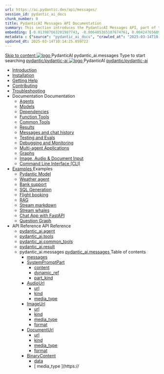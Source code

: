 ```yaml
---
url: https://ai.pydantic.dev/api/messages/
session_id: pydantic_ai_docs
chunk_number: 0
title: PydanticAI Messages API Documentation
summary: This section introduces the PydanticAI Messages API, part of the broader PydanticAI documentation which includes various components like installation, agents, models, and troubleshooting.
embedding: [-0.013987663201987743, -0.006405365187674761, 0.004247656092047691, 0.006951034069061279, -6.101993130869232e-05, 0.002612433163449168, -0.025892512872815132, 0.01173365954309702, 0.012247229926288128, 0.0077962856739759445, -0.014936341904103756, -0.07247050106525421, -0.02271122857928276, -0.024152079597115517, -0.0033292921725660563, -0.0028781346045434475, -0.02339598909020424, 0.016206001862883568, 0.024922434240579605, 0.036606162786483765, 0.059345923364162445, -0.00968651007860899, -0.005988089367747307, 0.023652775213122368, 0.011255753226578236, -0.009130142629146576, -0.0014141021529212594, 0.03532223775982857, 0.014294378459453583, -0.03589287027716637, 0.020257502794265747, -0.02620636112987995, -0.02703377977013588, -0.007625095546245575, 0.0002418506919639185, 0.02262563444674015, -0.012468350119888783, 0.007996007800102234, 0.0019027073867619038, -0.007061594165861607, 0.010242878459393978, -0.05024431273341179, 0.048190031200647354, -0.006255574058741331, -0.08336961269378662, 0.010506796650588512, -0.005100040230900049, 0.020999327301979065, 0.020956529304385185, 0.0033703064545989037, -0.07304114103317261, 0.020614149048924446, -0.020371628925204277, 0.021584227681159973, -0.008345521055161953, -0.002981562167406082, -0.04125683009624481, 0.021170517429709435, -0.004561504814773798, -0.05252685025334358, 0.02652020938694477, -0.013923467136919498, -0.008937553502619267, 0.05095760524272919, -0.044052936136722565, -0.018331613391637802, -0.052070342004299164, 0.021184783428907394, -0.0451086089015007, -0.029244987294077873, 0.05657834932208061, 0.04114270210266113, -0.04630694165825844, -0.059345923364162445, -0.008958951570093632, -0.02700524963438511, 0.014593961648643017, 0.06653591245412827, -0.012197298929095268, -0.07269875705242157, 0.005706338677555323, 0.03757624328136444, -0.025849714875221252, -0.01150540541857481, -0.03109954670071602, -0.006494526751339436, -0.021355973556637764, 0.014308644458651543, 0.0033239424228668213, -0.029815619811415672, -0.04148508235812187, 0.013966264203190804, -0.0231249388307333, -0.00677271094173193, 0.06425337493419647, -0.006102215964347124, -0.01855986751616001, 0.010770714841783047, -0.006523058749735355, 0.01843147538602352, 0.040058497339487076, -0.05703485757112503, -0.08633691072463989, 0.03520810976624489, 0.028973935171961784, -0.026149297133088112, 0.033068232238292694, -0.02637755125761032, -0.02717643976211548, -0.005249831825494766, -0.08987483382225037, -0.00752523448318243, -0.016691042110323906, 0.020614149048924446, -0.048475347459316254, 0.004714862443506718, 0.0045900363475084305, -0.007974608801305294, 0.011312817223370075, -0.032126687467098236, -0.06505226343870163, -0.01505046896636486, 0.03112807869911194, 0.008830559439957142, 0.015977749601006508, -0.017832309007644653, -0.0032098155934363604, -0.040144093334674835, -0.06813368946313858, -0.020371628925204277, 0.03455188125371933, 0.007154322229325771, 0.020485756918787956, -0.029173657298088074, -0.0026427481789141893, -0.006177111994475126, -0.011434076353907585, -0.014486967585980892, -0.04268341511487961, 0.0370912030339241, 0.04605015367269516, -0.02649167738854885, -0.005884661804884672, 0.0393737368285656, -0.03127073869109154, -0.0041727605275809765, -0.06881844997406006, -0.017518460750579834, -0.04125683009624481, -0.0156781654804945, 0.035693150013685226, 0.02353864721953869, -0.032839979976415634, -0.020671213045716286, -0.02633475326001644, 0.02283962070941925, 0.03517957776784897, 0.020813871175050735, -0.003652056911960244, -0.04091444984078407, -0.015963483601808548, 0.0305003821849823, -0.032526131719350815, -0.00936552882194519, -0.029273519292473793, -0.01557830534875393, 0.0030404087156057358, -0.014223049394786358, -0.050814948976039886, -0.06254147738218307, -0.025179220363497734, -0.011284285224974155, -0.01505046896636486, -0.011105962097644806, 0.005117872729897499, -0.028389036655426025, -0.003987304400652647, -0.04288313537836075, -0.03432362899184227, -0.024451661854982376, 0.008530976250767708, 0.00937266182154417, -0.04964514821767807, -0.0465351939201355, 0.01335996575653553, -0.017147548496723175, -0.010513929650187492, 0.0150362029671669, -0.017161814495921135, 0.04151361435651779, 0.023667041212320328, 0.017875107005238533, 0.05617890506982803, 0.024309003725647926, 0.02282535471022129, -0.03754771128296852, 0.0615713968873024, -0.024522991850972176, 0.01878812164068222, -0.0001545838313177228, 7.757054117973894e-05, 0.011105962097644806, 0.04279754310846329, 0.013873536139726639, -0.020286034792661667, -0.04662078991532326, 0.016091875731945038, 0.024922434240579605, -0.04100004583597183, -0.005207034293562174, 0.051556773483753204, -0.059060607105493546, 0.02737616002559662, -0.01865972764790058, -0.0372338593006134, 0.008623704314231873, -0.0826277881860733, 0.0026891122106462717, -0.027989592403173447, 0.0197581984102726, -0.01519312709569931, 0.0542672835290432, 0.043853215873241425, 0.0011929814936593175, -0.018331613391637802, 0.013623883947730064, 0.03058597631752491, -0.048218563199043274, -0.0032365641091018915, 0.013081781566143036, 0.0307856984436512, 0.022040734067559242, -0.012732268311083317, -0.014936341904103756, 0.02676272951066494, -0.03843219205737114, 0.012832129374146461, 0.008031671866774559, 0.02262563444674015, -0.003086772747337818, 0.005645709112286568, -0.0007957667694427073, 0.018360145390033722, 0.03740505129098892, -0.006237741559743881, 0.010414068587124348, -0.01502193696796894, -0.054894980043172836, 0.031926967203617096, 0.054894980043172836, 0.07834803313016891, -0.027918262407183647, 0.012375622056424618, -0.017661118879914284, 0.014037593267858028, -0.025336144492030144, -0.03021506406366825, 0.012004710733890533, -0.02643461525440216, 0.02279682457447052, -0.0030421919655054808, 0.032155219465494156, -0.022154860198497772, -0.013302902691066265, 0.0094867879524827, -0.021256111562252045, -0.024309003725647926, 0.032469067722558975, -0.04085738584399223, -0.056121841073036194, 0.012040374800562859, 0.016619712114334106, 0.0688755065202713, -0.00020117074018344283, -0.05672100931406021, 0.006687115877866745, 0.004433112218976021, 0.013502624817192554, 0.01323870662599802, 0.021270377561450005, -0.02226898819208145, 0.008901888504624367, 0.028360504657030106, 0.01340276375412941, -0.016106141731142998, 0.020899465307593346, 0.036577630788087845, -0.016905028373003006, -0.005627876613289118, -0.0186882596462965, 0.01122008915990591, -0.007575165014714003, 0.0368058867752552, -0.06653591245412827, 0.01150540541857481, 0.008645103313028812, 0.06990265101194382, -0.0023092839401215315, 0.036320846527814865, -0.0036877214442938566, 0.05024431273341179, -0.020557085052132607, -0.006851173005998135, -0.012218697927892208, 0.005128572229295969, 0.03155605494976044, -0.009415458887815475, -0.02242591232061386, 0.058832354843616486, -0.04245516285300255, 0.01139127928763628, 0.023738369345664978, -0.027903996407985687, -0.054952044039964676, -0.04479476064443588, -0.03734798729419708, 0.05766255408525467, -0.023738369345664978, 0.036349378526210785, -0.021769681945443153, -0.044595036655664444, -0.011262886226177216, 0.039972905069589615, -0.005128572229295969, -0.05506616830825806, -0.004907451570034027, 0.004104997497051954, 0.003033275716006756, -0.024408863857388496, -0.028289174661040306, 0.02289668470621109, -0.02311067283153534, 0.005635009612888098, 0.03012946993112564, -0.006972432602196932, -0.01961554028093815, -0.032269347459077835, 0.007746355142444372, -0.05789080634713173, 0.03475160524249077, -0.03395271673798561, -0.044281188398599625, -0.03831806406378746, 0.003741218475624919, -0.03001534193754196, -0.01884518377482891, -0.010606657713651657, 0.04068619757890701, -0.005777668207883835, 0.0031545355450361967, -0.014608227647840977, -0.006965300068259239, 0.02326759696006775, 0.03517957776784897, -0.02720496989786625, -0.024009421467781067, -0.0037768830079585314, -0.01303898449987173, -0.043425239622592926, 0.029102329164743423, -0.055722400546073914, -0.01941581815481186, 0.009030281566083431, -0.010977569036185741, -0.010221479460597038, 0.024694181978702545, -0.03449481725692749, -0.051670897752046585, 0.018246019259095192, -0.005274796858429909, 0.017832309007644653, -0.01952994428575039, -0.016477053984999657, -0.021141985431313515, -0.02262563444674015, -0.036206718534231186, -0.031185142695903778, 0.012040374800562859, -0.016077609732747078, 0.03831806406378746, 0.021398771554231644, 0.0020917297806590796, -0.0018144374480471015, 0.017390068620443344, 0.03452334925532341, 0.0076536270789802074, -0.008894755505025387, 0.008652236312627792, -8.314313890878111e-05, 0.06305504590272903, 0.06585115194320679, -0.0270623117685318, -0.0375191792845726, 0.006622919347137213, 0.01900210790336132, 0.03563608601689339, -0.04068619757890701, 0.013459826819598675, 0.044338252395391464, 0.0040265354327857494, 0.011091696098446846, 0.009929029271006584, -0.004964514635503292, -0.0008055745856836438, -0.020628415048122406, 0.03121367283165455, 0.05720604583621025, 0.016348659992218018, 0.007625095546245575, -0.010093087330460548, 0.052070342004299164, -0.006312637589871883, 0.015278722159564495, -0.01971540041267872, 0.0013392063556239009, -0.04179893061518669, 0.01970113441348076, 0.03295410796999931, 0.023595711216330528, 0.01957274228334427, -0.0020703310146927834, -0.055551208555698395, -0.039316676557064056, 0.00956525094807148, -0.05757695809006691, 0.040486473590135574, 0.07292701303958893, -0.03917401656508446, 0.024722713977098465, -0.05349692702293396, -0.019972186535596848, 0.02649167738854885, 0.04508007690310478, -0.003976604901254177, 0.025521600618958473, -0.032925575971603394, -0.016619712114334106, 0.036463506519794464, -0.012211564928293228, 0.027504554018378258, 0.03147045895457268, -0.03800421580672264, -0.03027212806046009, 0.03395271673798561, -0.01843147538602352, -0.003159885061904788, 0.020114844664931297, -0.0012518280418589711, 0.015478444285690784, -0.04981634020805359, 0.010613790713250637, -0.016377191990613937, -0.025535866618156433, -0.00021510221995413303, -0.03512251749634743, -0.047562334686517715, 0.06448163092136383, -3.257182834204286e-05, 0.04713435843586922, -0.008224260993301868, 0.04105710983276367, 0.016320129856467247, -0.025250550359487534, 0.016477053984999657, -0.03329648822546005, -0.03489426150918007, -0.0040122694335877895, -0.010150150395929813, -0.004090731497853994, 0.008259925059974194, 0.022026468068361282, -0.008081602863967419, -0.002615999663248658, -0.01338136475533247, -0.02329612895846367, -0.036691758781671524, 0.03032919019460678, 0.011255753226578236, -0.016790902242064476, 0.02275402657687664, 0.032098155468702316, -0.021027859300374985, -0.014501233585178852, -0.010171549394726753, -0.015435646288096905, 0.07218518853187561, -0.005784801207482815, -0.04065766558051109, 0.010535327717661858, -0.003873177571222186, -0.03175577521324158, 0.0010467565152794123, 0.03321089223027229, -0.018246019259095192, 0.000266815914073959, 0.00933699682354927, -0.036948543041944504, -0.007054461631923914, 0.009230002760887146, -0.0157494954764843, -0.0004752310342155397, -0.01354542188346386, 0.006530191749334335, 0.014551164582371712, 0.031898435205221176, -0.017104750499129295, 0.010435467585921288, -0.01333856675773859, -0.01955847628414631, 0.0368058867752552, -0.028588756918907166, 0.0016699957195669413, -0.014807949773967266, 0.03846072405576706, 0.014865012839436531, 0.03030066005885601, 0.02256857044994831, 0.036891479045152664, -0.01592068560421467, 0.007938943803310394, 0.032754383981227875, -0.04214131087064743, 0.01155533641576767, -0.00973644107580185, 0.005207034293562174, -0.028645820915699005, -0.03423803299665451, -0.04944542795419693, -0.012211564928293228, -0.011284285224974155, 0.029730025678873062, -0.0016967442352324724, 0.029587367549538612, -0.017532726749777794, -0.05375371128320694, 0.0011983311269432306, 0.005709905177354813, 0.0008546134340576828, -0.03055744431912899, -0.023866761475801468, -0.004087164998054504, 0.001529120490886271, -0.028289174661040306, 0.004843255039304495, 0.00786761473864317, 0.020357364788651466, -0.0014943474670872092, 0.028403302654623985, -0.0024180610198527575, 0.014337176457047462, 0.0753236711025238, -0.02226898819208145, 0.04102857783436775, -0.016833700239658356, 0.02654874138534069, 0.01958700828254223, -0.01318164262920618, -0.021484365686774254, 0.029330581426620483, 0.016248799860477448, 0.008081602863967419, -0.03398124873638153, 0.026149297133088112, 0.03797568380832672, -0.021641289815306664, 0.03343914449214935, 0.047704994678497314, -0.0007650060579180717, -0.04119976609945297, -0.006918936036527157, 0.025607196614146233, -0.014194518327713013, -0.017875107005238533, -0.006373267155140638, -0.013245838694274426, -0.0028032390400767326, -0.008209994994103909, -0.012996186502277851, -0.03372446447610855, -0.004308285657316446, -0.020000718533992767, -0.03395271673798561, 0.0030029609333723783, 0.0150362029671669, -0.028902607038617134, 0.020528554916381836, 0.005806199740618467, -0.0067156474106013775, 0.021741151809692383, 0.0068654390051960945, 0.024037951603531837, -0.012739401310682297, 0.00460430234670639, -0.03298263996839523, -0.016890762373805046, 0.0002476461813785136, 0.03438069298863411, -0.012318558990955353, -0.04576483741402626, 0.01958700828254223, 0.007789152674376965, -0.036263782531023026, -0.040828853845596313, 0.03486572951078415, -0.0016040161717683077, 0.019658338278532028, -0.01149827241897583, 0.003397054970264435, -0.010585258714854717, -0.005442420486360788, -0.005763402208685875, 0.006965300068259239, -0.000507329183164984, -0.0393737368285656, -0.007732089143246412, 0.03506545349955559, -0.04197012260556221, 0.01851706951856613, 0.05866116285324097, -0.033153828233480453, -0.0057277376763522625, 0.0008983025909401476, 0.011897716671228409, 0.007375442888587713, -0.006348302122205496, 0.006740612909197807, -0.008909021504223347, -0.06739186495542526, -0.012425553053617477, 0.003965905401855707, -0.003659189911559224, 0.043995872139930725, 0.05261244624853134, 0.017047686502337456, -0.008017405867576599, 0.03055744431912899, 0.006416064687073231, -0.03155605494976044, 0.006423197686672211, -0.032240815460681915, 0.006943901069462299, 0.043967340141534805, 0.018203221261501312, -0.028545960783958435, 0.023895293474197388, -0.03155605494976044, -0.016748104244470596, -0.006630052346736193, 0.007268449291586876, -0.011954779736697674, -0.0007097258931025863, -0.00566710764542222, 0.03589287027716637, 0.006726346909999847, 0.016391457989811897, -0.015136064030230045, -0.016876496374607086, -0.006041586399078369, -0.028902607038617134, 0.009964694269001484, -0.046107217669487, 0.025421740487217903, 0.02663433738052845, -0.014437037520110607, -0.013902068138122559, 0.025906778872013092, 0.028117984533309937, 0.02358144521713257, -0.007111524697393179, 0.028203580528497696, -0.007204252760857344, 0.02339598909020424, 0.047647930681705475, 0.021298909559845924, 0.0032365641091018915, -0.021498631685972214, 0.0307856984436512, -0.05030137673020363, -0.0020114844664931297, 0.016291597858071327, -0.02624915912747383, -0.0028852676041424274, -0.0817718356847763, 0.017047686502337456, 0.07520954310894012, -0.032297879457473755, 0.032754383981227875, 0.006544457282871008, 0.006704948376864195, 0.050814948976039886, -0.002509005833417177, -0.04319698363542557, 0.005774101708084345, -0.004137095529586077, 0.003958772402256727, 0.029530303552746773, -0.004311852157115936, 0.024622851982712746, 0.0013293985975906253, -0.09118729829788208, -0.03789009153842926, -0.0070722936652600765, -0.02671993151307106, -0.000789971265476197, -0.017575522884726524, -0.017019156366586685, -0.0013347483472898602, 0.00966511107981205, 0.03848925605416298, -0.017190346494317055, -0.028032390400767326, -0.001934805535711348, -0.023881027474999428, 0.024893904104828835, -0.002822854556143284, -0.001246478408575058, 0.0006780735566280782, 0.007232784293591976, 0.002735476242378354, -0.01955847628414631, -0.016648244112730026, 0.004133529029786587, -0.01586362160742283, 0.00954385194927454, 0.004700596444308758, -0.0383751280605793, -0.024608585983514786, 0.020286034792661667, -0.020585617050528526, 0.010998968034982681, 0.0034273697528988123, 0.004861087538301945, -0.003965905401855707, -0.002462641801685095, -0.01121295616030693, -0.013445560820400715, -0.06756304949522018, 0.03517957776784897, -0.013759410008788109, 0.007603696547448635, -0.00969364307820797, -0.02643461525440216, 0.018231753259897232, -0.025835448876023293, -0.020129110664129257, -0.03583580628037453, -0.007938943803310394, 0.02358144521713257, -0.040201157331466675, -0.004807590506970882, -0.012981920503079891, 0.012703737244009972, -0.008680768311023712, -0.03734798729419708, 0.014165986329317093, 0.0016851532272994518, 0.0025446705985814333, 0.004654232412576675, -0.006380400154739618, 0.011056032031774521, 0.009964694269001484, 0.017347270622849464, -0.032925575971603394, 0.032526131719350815, 0.005781234707683325, -0.024622851982712746, 0.020300300791859627, -0.00985770020633936, -0.02995827980339527, -0.010492530651390553, -0.021655555814504623, 0.006665716879069805, 0.012889193370938301, 0.007354044355452061, 0.04587896540760994, -0.03777596354484558, -0.00043287931475788355, -0.029088063165545464, 0.010435467585921288, -0.009950428269803524, -0.01938728615641594, -0.011248620226979256, -0.016377191990613937, -0.017432864755392075, 0.009822036139667034, -0.005057242698967457, -0.01885944977402687, -0.032497599720954895, -0.03797568380832672, -0.03420950099825859, -0.04941689595580101, 0.006387533154338598, 0.024622851982712746, -0.023952357470989227, 0.004565071314573288, -0.020000718533992767, 0.009443990886211395, -0.09518173336982727, -0.0022129896096885204, 0.0230536088347435, -0.01984379254281521, 0.04590749740600586, -0.020828137174248695, 0.0008974109659902751, 0.03509398549795151, 0.0027640080079436302, -0.040828853845596313, 0.03024359606206417, 0.001775206415913999, -0.013103180564939976, -0.018231753259897232, 0.03814687579870224, -0.01502193696796894, 0.051414113491773605, -0.0095224529504776, 0.03686295077204704, -0.014865012839436531, -0.008523843251168728, 0.008466780185699463, -0.010713650844991207, 0.044652100652456284, -0.028888341039419174, -0.00751096848398447, -0.011997577734291553, 0.03703413903713226, 0.03540783375501633, -0.011605266481637955, -0.01910196989774704, -0.02259710244834423, -0.020856669172644615, 0.020200438797473907, -0.016177469864487648, 0.03161311894655228, -0.008431116119027138, 0.016263065859675407, 0.005610044579952955, -0.020442958921194077, 0.028574492782354355, -0.01577802747488022, 0.015621102415025234, 0.010043156333267689, 0.005906060803681612, 0.00491815060377121, -7.222084968816489e-05, 0.000540764769539237, 0.011455475352704525, 0.012760800309479237, 0.0157494954764843, 0.040058497339487076, -0.014922075904905796, 0.014586828649044037, 0.02659153938293457, 0.03452334925532341, -0.051727961748838425, -0.007132923696190119, 0.011648064479231834, 0.0025767686311155558, -0.011976178735494614, -0.00933699682354927, -0.0025321878492832184, -0.014501233585178852, -0.011797855608165264, -0.012133102864027023, -0.039972905069589615, 0.006173545494675636, -0.01118442416191101, 0.003762617241591215, -0.033153828233480453, 0.031926967203617096, 0.011961912736296654, -0.0059274593368172646, -0.01540711522102356, 0.0197581984102726, 0.008538109250366688, 0.016534116119146347, -0.0020667645148932934, -0.01905917190015316, 0.04068619757890701, -0.03081423044204712, -0.010756448842585087, 0.03432362899184227, -0.028731416910886765, 0.006733479909598827, -0.0018581266049295664, -0.028132250532507896, 0.0032026825938373804, -0.009158673696219921, 0.03703413903713226, -0.014708088710904121, -0.007147189229726791, 0.0003345786826685071, -0.020628415048122406, 0.014779417775571346, -0.005745570175349712, 0.017090484499931335, 0.02676272951066494, -0.03089982457458973, 0.04887479171156883, 0.024651383981108665, -0.016291597858071327, -0.01908770389854908, -0.009593782015144825, 0.018345879390835762, -0.0264203492552042, -0.02992974780499935, 0.02244017831981182, 0.0223403163254261, 0.0006945684435777366, 0.01522165909409523, 0.011612399481236935, 0.0013713045045733452, -0.01573522947728634, -0.017689650878310204, 0.06796249747276306, -0.005456686485558748, -0.05389637127518654, 0.0018055213149636984, 0.024152079597115517, -0.005392490420490503, -0.007953209802508354, 0.029444709420204163, -0.0305003821849823, -0.007150755729526281, -0.029002467170357704, 0.012183033861219883, -0.00951531995087862, -0.00768215861171484, 0.017760979011654854, 0.003926674369722605, -0.051128797233104706, 0.025863980874419212, -0.0028817011043429375, -0.000505545933265239, 0.03152752295136452, -0.032383471727371216, -0.008331255055963993, -0.0033310754224658012, 0.003393488470464945, -0.009436857886612415, -0.0072220852598547935, 0.0008274191641248763, -0.0446806326508522, 0.006458862219005823, -0.004397447220981121, 0.009144407697021961, 0.005920326802879572, -0.03777596354484558, 0.024622851982712746, -0.03714826703071594, -0.007382575888186693, 0.01918756403028965, -0.001230429275892675, 0.026049437001347542, -0.014315777458250523, -0.05295482650399208, -0.008088734932243824, 0.014465568587183952, -0.010485397651791573, 0.04838975518941879, -0.005196334794163704, -0.021869543939828873, -0.002603517146781087, -0.016377191990613937, -0.017176080495119095, -0.014708088710904121, -0.025150688365101814, 0.021256111562252045, -0.0018055213149636984, 0.025478802621364594, 0.04279754310846329, 0.01924462802708149, 0.021027859300374985, 0.08080175518989563, 0.05015872046351433, -0.004047933965921402, 0.003056457731872797, 0.013645282946527004, -0.03175577521324158, -0.01119869016110897, 0.012033241800963879, 0.00016684354341123253, 0.043368175625801086, -0.0007587647414766252, -0.0031277870293706656, 0.012354223988950253, -0.0233389250934124, 0.017004890367388725, 0.03817540779709816, 0.005545848049223423, -0.008374052122235298, 0.06225615739822388, -0.00583829777315259, 0.016234533861279488, 0.032126687467098236, 0.005642142612487078, -0.001933022285811603, 0.02630622312426567, 0.012618142180144787, 0.04159921035170555, 0.00585969677194953, -0.012325691990554333, 0.008238526992499828, 0.016091875731945038, -0.011769323609769344, -0.013923467136919498, 0.025764120742678642, 0.03472307324409485, -0.0267056655138731, 0.012504015117883682, -0.010720783844590187, -0.0029940446838736534, -0.016876496374607086, 0.01173365954309702, -0.022055000066757202, -0.016091875731945038, -0.005403189454227686, -0.018317347392439842, -0.021084921434521675, -0.0030100937001407146, -0.01931595616042614, 0.016305863857269287, 0.012332824990153313, 0.017589788883924484, 0.006055851932615042, 0.006244874559342861, 0.011876317672431469, 0.013980530202388763, -0.013830739073455334, 0.005503050517290831, -0.039316676557064056, -0.0008933986537158489, 0.04981634020805359, -0.010128751397132874, 0.0300724059343338, 0.0019900857005268335, 0.029116593301296234, -0.004878919571638107, -0.003502265550196171, 0.035464897751808167, 0.001694069360382855, -0.02647741325199604, 0.02252577245235443, 0.00790327973663807, 0.024209143593907356, 0.0392310805618763, -0.00477192597463727, -0.03041478618979454, 0.0022896684240549803, 0.03001534193754196, 0.022012202069163322, -0.007403974886983633, 0.03027212806046009, -0.014736619777977467, 0.014922075904905796, 0.008167197927832603, -0.003400621237233281, 0.017347270622849464, 0.009044547565281391, 0.03087129257619381, 0.007332645356655121, -0.0023984455037862062, -0.010685119777917862, -0.023667041212320328, 0.004030101932585239, 0.0006633619195781648, 0.02331039495766163, 0.02328186295926571, -0.04516567289829254, 0.032240815460681915, 0.002378829987719655, 0.010057422332465649, -0.011933380737900734, -0.03475160524249077, -0.011755058541893959, -0.023738369345664978, 0.003309676656499505, -0.01540711522102356, -0.0618567131459713, -0.006062984932214022, -0.00659795431420207, -0.02236884832382202, 0.01891651377081871, -0.008687901310622692, -0.021427301689982414, -0.03917401656508446, 0.0008185029728338122, 0.00230036792345345, -0.0023146336898207664, 0.03155605494976044, 0.00034572387812659144, -0.01917329803109169, -0.008566641248762608, -0.009023148566484451, -0.011776456609368324, 0.017318738624453545, 0.022140594199299812, -0.02710510976612568, 0.0033435579389333725, 0.016947826370596886, 0.02268269658088684, 0.0021987236104905605, -0.008844825439155102, -0.0004373373812995851, 0.006391099654138088, -0.05597918480634689, 0.04830415919423103, 0.0187595896422863, -0.03429509699344635, -0.009793504141271114, 0.022026468068361282, 0.010442600585520267, 0.017161814495921135, 0.004982347134500742, -0.04222690686583519, -0.021213315427303314, -0.006804808974266052, -0.008545242249965668, 0.014308644458651543, 0.017133282497525215, 0.01505046896636486, 0.007582297548651695, 0.017732448875904083, -0.03472307324409485, 0.014215916395187378, 0.0005474518984556198, 0.025350410491228104, -0.0007458362961187959, 0.04188452661037445, -0.004711295943707228, -0.010214346460998058, 0.017176080495119095, -0.0624273456633091, -0.002245087642222643, -0.062370285391807556, -0.002599950646981597, -0.012411287054419518, -0.043710555881261826, -0.021741151809692383, -0.027347629889845848, -0.005178502295166254, 0.003514748066663742, 0.020114844664931297, -0.03147045895457268, 0.021769681945443153, 0.0063019380904734135, -0.021370239555835724, -0.014365708455443382, 0.08639396727085114, 0.0008104784647002816, -0.01589215360581875, 0.028331972658634186, -0.006319770123809576, 0.020357364788651466, 0.009458256885409355, 0.016448521986603737, -0.021213315427303314, -0.02723350189626217, -0.021298909559845924, 0.04605015367269516, 0.014130321331322193, -0.0012874926906079054, 0.02318200096487999, -0.007411107420921326, -0.004033668432384729, 0.018246019259095192, 0.04530832916498184, -0.0074325064197182655, 0.011277152225375175, 0.043767619878053665, -0.026135031133890152, -0.02316773496568203, -0.013973397202789783, 0.012775066308677197, 0.01505046896636486, -0.03361033648252487, 0.04222690686583519, 0.023481585085392, -0.0010396236320957541, -0.05295482650399208, -0.0033132429234683514, -0.0030404087156057358, -0.025350410491228104, 0.010998968034982681, -0.0038054147735238075, -0.028103718534111977, -0.006055851932615042, -0.005970256868749857, 0.03857485204935074, 0.004672064911574125, 0.00476479297503829, 0.006733479909598827, 0.014037593267858028, 0.022097798064351082, 0.025464536622166634, -0.03886016830801964, -0.007667893078178167, 0.010592391714453697, -0.014451303519308567, 0.012375622056424618, -0.007214952260255814, -0.012611009180545807, -0.015606836415827274, -0.01974393241107464, -0.007029496133327484, 0.059117671102285385, 0.016148939728736877, 0.021398771554231644, -0.029558835551142693, 0.03089982457458973, 0.011469741351902485, 0.022069266065955162, -6.614672020077705e-05, -0.03555049002170563, -0.0038089812733232975, -0.01851706951856613, -0.0016084742965176702, 0.05292629450559616, -0.013766542077064514, -0.0038018482737243176, 0.004850388038903475, 0.002567852381616831, -0.006523058749735355, 0.029587367549538612, -0.011441209353506565, -0.0001264979364350438, 0.02345305308699608, 0.040001437067985535, -0.016320129856467247, -0.018003499135375023, -0.00983630120754242, 0.0455365851521492, -0.02710510976612568, -0.028603022918105125, 0.003607476130127907, -0.013923467136919498, -0.039915841072797775, 0.0004092514864169061, 0.01885944977402687, -0.003926674369722605, -0.009807770140469074, 0.03800421580672264, 0.0004823639465030283, 0.03843219205737114, -0.008103000931441784, 0.011926248669624329, 0.008923287503421307, 0.013973397202789783, 0.0012313209008425474, 0.0041691940277814865, -0.039944373071193695, 0.015307254157960415, -0.0028781346045434475, 0.011070297099649906, -0.036891479045152664, -0.017247408628463745, -0.02630622312426567, 0.023738369345664978, 0.01883091777563095, 0.008338388055562973, 0.0135668208822608, -0.0021915908437222242, -0.013017585501074791, 0.004076465964317322, -0.027989592403173447, -0.017347270622849464, -0.01563536934554577, -0.033153828233480453, 0.010735049843788147, -0.010064555332064629, -0.00932273082435131, -0.013602484948933125, -0.008766363374888897, 0.031955499202013016, 0.02271122857928276, -0.007931810803711414, -0.03167017921805382, 0.017860841006040573, -0.002171975327655673, 0.016448521986603737, 0.0045900363475084305, -0.014009062200784683, -0.012190166860818863, 0.00677627744153142, 0.007475303951650858, -0.02659153938293457, -0.011819254606962204, 0.008823426440358162, 0.0095581179484725, 0.029644429683685303, 0.009786371141672134, -0.014315777458250523, 0.01140554528683424, -0.03021506406366825, 0.007981741800904274, -0.006180678494274616, -0.0031206540297716856, -0.006690682377666235, -0.012760800309479237, -0.005766968708485365, 0.0013757626293227077, 0.03012946993112564, 0.024779776111245155, -0.028931137174367905, 0.008110133931040764, -0.03098542056977749, -0.02323906496167183, 0.00788188073784113, 0.017404332756996155, -0.007575165014714003, -0.028688618913292885, 0.005567247048020363, 0.009265667758882046, 0.01903063990175724, 0.013752277009189129, 0.005014445167034864, 0.02626342512667179, -0.001760940533131361, -0.009180072695016861, -0.025421740487217903, -0.010228612460196018, 0.028845543041825294, 0.03109954670071602, -0.0045936028473079205, -0.0009495704434812069, -6.051839955034666e-05, -0.008759230375289917, -0.021170517429709435, 0.006679982878267765, -0.014936341904103756, 0.020414426922798157, -0.010064555332064629, -0.006826207973062992, 0.02261136844754219, -0.020970795303583145, -0.001752024400047958, 0.005028711166232824, -0.03478013724088669, -0.008723565377295017, 0.003923107869923115, 0.010599524714052677, -0.002813938306644559, 0.008730698376893997, 0.03563608601689339, 0.0033364249393343925, 0.007453904952853918, 0.021256111562252045, 0.015606836415827274, -0.021798213943839073, 0.01579229347407818, -0.015307254157960415, -0.005078641697764397, -0.012432686053216457, 0.010349872522056103, -0.005549414549022913, 0.004707729443907738, -0.004301153123378754, 0.004968081135302782, -0.02309640683233738, -0.0029137993697077036, 0.008217127993702888, 0.00751810148358345, 0.015079000033438206, 0.020171908661723137, 0.010570992715656757, 0.0015790509060025215, -0.009180072695016861, -0.017333004623651505, -0.011776456609368324, 0.02690538763999939, 0.005613611079752445, -0.028531694784760475, 0.00973644107580185, 0.006644318345934153, 0.017889373004436493, -0.005410322453826666, -0.010093087330460548, 0.008209994994103909, 0.04331111162900925, -0.005763402208685875, 0.011926248669624329, 0.0011466174619272351, -0.00460786884650588, -0.0022183391265571117, -0.0236955713480711, 0.013474092818796635, 0.04296873137354851, -0.022112064063549042, -0.006487394217401743, 0.01355968788266182, -0.021384505555033684, 0.006551590282469988, -0.024109281599521637, 0.003416670486330986, 0.0009477871935814619, -0.00569563964381814, -0.02699098363518715, 0.012454085052013397, 0.021227581426501274, 0.009030281566083431, 0.004729128442704678, -0.04071472957730293, 0.01316737663000822, -0.021569961681962013, 0.0005104498704895377, -0.020942263305187225, -0.013631016947329044, 0.01925889402627945, -0.04901745170354843, -0.005563680548220873, 0.007482436951249838, 0.00029690793599002063, -0.01905917190015316, 0.016762370243668556, -0.040229689329862595, -0.004140662029385567, -0.04062913358211517, 0.0036877214442938566, 0.011056032031774521, 0.02248297445476055, -0.010178682394325733, 0.0065087927505373955, 0.0026659301947802305, -0.0048004575073719025, 0.029202189296483994, -0.0038981428369879723, -0.005916760303080082, -0.024437395855784416, -0.0068761385045945644, 0.005995222367346287, 0.009929029271006584, 0.010513929650187492, 0.012389888055622578, 0.006968866568058729, -0.011270019225776196, -0.023481585085392, 0.017461396753787994, -0.010135884396731853, 0.055094700306653976, 6.681543163722381e-05, 0.006337602622807026, -0.018460005521774292, 0.01854560151696205, 0.03945933282375336, -0.007318379823118448, 0.002610650146380067, -0.003439852502197027, 0.0036734556779265404, -0.021170517429709435, -0.023781167343258858, 0.027575882151722908, 0.0061521464958786964, 0.011027500033378601, 0.02332466095685959, -0.0022147728595882654, 0.02729056589305401, -0.04311139136552811, 0.027447490021586418, 0.00032053576433099806, -0.0014631409430876374, 0.0009950428502634168, -0.010235745459794998, 0.017218876630067825, 0.05458113178610802, -0.001811762573197484, -0.01370234601199627, -0.008702166378498077, -0.005713471677154303, -0.00025567071861587465, 0.0038018482737243176, 0.025378942489624023, -0.010392669588327408, 0.047876182943582535, -0.00011251072282902896, -0.03469454124569893, -0.004996613133698702, 0.024993764236569405, 0.003158101812005043, 0.016505585983395576, -0.00584899727255106, 0.024580053985118866, -0.021969404071569443, 0.008916154503822327, -0.00016227400919888169, -0.012710870243608952, 0.01903063990175724, 0.031926967203617096, -0.010578125715255737, -0.03925961256027222, -0.031955499202013016, 0.001699418993666768, -0.04182746261358261, 0.016919294372200966, 0.018274549394845963, 0.00935126282274723, -0.007296980824321508, 0.0011484007118269801, -0.024394597858190536, 0.023909559473395348, 0.03161311894655228, 0.016491319984197617, -0.011983311735093594, -0.00018032922525890172, 0.010314207524061203, -0.016748104244470596, 0.016933560371398926, -0.018074829131364822, 0.01941581815481186, -0.01927316002547741, -0.017860841006040573, -0.01154107041656971, 0.03826100379228592, -0.007789152674376965, 0.01340276375412941, 0.00584899727255106, -0.028774213045835495, 0.00566710764542222, 0.01333143375813961, 0.0026338319294154644, 0.007767753675580025, 0.0598594956099987, -0.04242663085460663, -0.0035932103637605906, -0.009779238142073154, -0.029244987294077873, 0.008837692439556122, 0.014315777458250523, -0.055722400546073914, 0.03532223775982857, -0.0041656275279819965, 0.024366067722439766, 0.009272800758481026, 0.043139923363924026, -0.01941581815481186, -0.01117729116231203, 0.010307074524462223, -0.016362925991415977]
metadata : {"source": "pydantic_ai_docs", "crawled_at": "2025-03-14T10:14:25.858212", "url_path": "/api/messages/", "chunk_size": 5000}
updated_dt: 2025-03-14T10:14:25.859722
---
```

[ Skip to content ](https://ai.pydantic.dev/api/messages/#pydantic_aimessages)
[ ![logo](https://ai.pydantic.dev/img/logo-white.svg) ](https://ai.pydantic.dev/ "PydanticAI")
PydanticAI 
pydantic_ai.messages 
Type to start searching
[ pydantic/pydantic-ai  ](https://github.com/pydantic/pydantic-ai "Go to repository")
[ ![logo](https://ai.pydantic.dev/img/logo-white.svg) ](https://ai.pydantic.dev/ "PydanticAI") PydanticAI 
[ pydantic/pydantic-ai  ](https://github.com/pydantic/pydantic-ai "Go to repository")
  * [ Introduction  ](https://ai.pydantic.dev/)
  * [ Installation  ](https://ai.pydantic.dev/install/)
  * [ Getting Help  ](https://ai.pydantic.dev/help/)
  * [ Contributing  ](https://ai.pydantic.dev/contributing/)
  * [ Troubleshooting  ](https://ai.pydantic.dev/troubleshooting/)
  * Documentation  Documentation 
    * [ Agents  ](https://ai.pydantic.dev/agents/)
    * [ Models  ](https://ai.pydantic.dev/models/)
    * [ Dependencies  ](https://ai.pydantic.dev/dependencies/)
    * [ Function Tools  ](https://ai.pydantic.dev/tools/)
    * [ Common Tools  ](https://ai.pydantic.dev/common_tools/)
    * [ Results  ](https://ai.pydantic.dev/results/)
    * [ Messages and chat history  ](https://ai.pydantic.dev/message-history/)
    * [ Testing and Evals  ](https://ai.pydantic.dev/testing-evals/)
    * [ Debugging and Monitoring  ](https://ai.pydantic.dev/logfire/)
    * [ Multi-agent Applications  ](https://ai.pydantic.dev/multi-agent-applications/)
    * [ Graphs  ](https://ai.pydantic.dev/graph/)
    * [ Image, Audio & Document Input  ](https://ai.pydantic.dev/input/)
    * [ Command Line Interface (CLI)  ](https://ai.pydantic.dev/cli/)
  * [ Examples  ](https://ai.pydantic.dev/examples/)
Examples 
    * [ Pydantic Model  ](https://ai.pydantic.dev/examples/pydantic-model/)
    * [ Weather agent  ](https://ai.pydantic.dev/examples/weather-agent/)
    * [ Bank support  ](https://ai.pydantic.dev/examples/bank-support/)
    * [ SQL Generation  ](https://ai.pydantic.dev/examples/sql-gen/)
    * [ Flight booking  ](https://ai.pydantic.dev/examples/flight-booking/)
    * [ RAG  ](https://ai.pydantic.dev/examples/rag/)
    * [ Stream markdown  ](https://ai.pydantic.dev/examples/stream-markdown/)
    * [ Stream whales  ](https://ai.pydantic.dev/examples/stream-whales/)
    * [ Chat App with FastAPI  ](https://ai.pydantic.dev/examples/chat-app/)
    * [ Question Graph  ](https://ai.pydantic.dev/examples/question-graph/)
  * API Reference  API Reference 
    * [ pydantic_ai.agent  ](https://ai.pydantic.dev/api/agent/)
    * [ pydantic_ai.tools  ](https://ai.pydantic.dev/api/tools/)
    * [ pydantic_ai.common_tools  ](https://ai.pydantic.dev/api/common_tools/)
    * [ pydantic_ai.result  ](https://ai.pydantic.dev/api/result/)
    * pydantic_ai.messages  [ pydantic_ai.messages  ](https://ai.pydantic.dev/api/messages/) Table of contents 
      * [ messages  ](https://ai.pydantic.dev/api/messages/#pydantic_ai.messages)
      * [ SystemPromptPart  ](https://ai.pydantic.dev/api/messages/#pydantic_ai.messages.SystemPromptPart)
        * [ content  ](https://ai.pydantic.dev/api/messages/#pydantic_ai.messages.SystemPromptPart.content)
        * [ dynamic_ref  ](https://ai.pydantic.dev/api/messages/#pydantic_ai.messages.SystemPromptPart.dynamic_ref)
        * [ part_kind  ](https://ai.pydantic.dev/api/messages/#pydantic_ai.messages.SystemPromptPart.part_kind)
      * [ AudioUrl  ](https://ai.pydantic.dev/api/messages/#pydantic_ai.messages.AudioUrl)
        * [ url  ](https://ai.pydantic.dev/api/messages/#pydantic_ai.messages.AudioUrl.url)
        * [ kind  ](https://ai.pydantic.dev/api/messages/#pydantic_ai.messages.AudioUrl.kind)
        * [ media_type  ](https://ai.pydantic.dev/api/messages/#pydantic_ai.messages.AudioUrl.media_type)
      * [ ImageUrl  ](https://ai.pydantic.dev/api/messages/#pydantic_ai.messages.ImageUrl)
        * [ url  ](https://ai.pydantic.dev/api/messages/#pydantic_ai.messages.ImageUrl.url)
        * [ kind  ](https://ai.pydantic.dev/api/messages/#pydantic_ai.messages.ImageUrl.kind)
        * [ media_type  ](https://ai.pydantic.dev/api/messages/#pydantic_ai.messages.ImageUrl.media_type)
        * [ format  ](https://ai.pydantic.dev/api/messages/#pydantic_ai.messages.ImageUrl.format)
      * [ DocumentUrl  ](https://ai.pydantic.dev/api/messages/#pydantic_ai.messages.DocumentUrl)
        * [ url  ](https://ai.pydantic.dev/api/messages/#pydantic_ai.messages.DocumentUrl.url)
        * [ kind  ](https://ai.pydantic.dev/api/messages/#pydantic_ai.messages.DocumentUrl.kind)
        * [ media_type  ](https://ai.pydantic.dev/api/messages/#pydantic_ai.messages.DocumentUrl.media_type)
        * [ format  ](https://ai.pydantic.dev/api/messages/#pydantic_ai.messages.DocumentUrl.format)
      * [ BinaryContent  ](https://ai.pydantic.dev/api/messages/#pydantic_ai.messages.BinaryContent)
        * [ data  ](https://ai.pydantic.dev/api/messages/#pydantic_ai.messages.BinaryContent.data)
        * [ media_type  ](https://